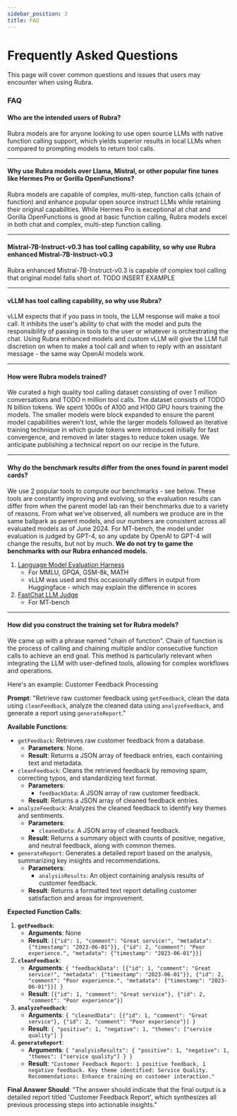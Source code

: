 ```yaml
---
sidebar_position: 3
title: FAQ
---
```


# Frequently Asked Questions

This page will cover common questions and issues that users may encounter when using Rubra.

### FAQ

#### Who are the intended users of Rubra?
Rubra models are for anyone looking to use open source LLMs with native function calling support, which yields superior results in local LLMs when compared to prompting models to return tool calls.

---

#### Why use Rubra models over Llama, Mistral, or other popular fine tunes like Hermes Pro or Gorilla OpenFunctions?
Rubra models are capable of complex, multi-step, function calls (chain of function) and enhance popular open source instruct LLMs while retaining their original capabilities. While Hermes Pro is exceptional at chat and Gorilla OpenFunctions is good at basic function calling, Rubra models excel in both chat and complex, multi-step function calling.

---

#### Mistral-7B-Instruct-v0.3 has tool calling capability, so why use Rubra enhanced Mistral-7B-Instruct-v0.3
Rubra enhanced Mistral-7B-Instruct-v0.3 is capable of complex tool calling that original model falls short of. TODO INSERT EXAMPLE

---

#### vLLM has tool calling capability, so why use Rubra?
vLLM expects that if you pass in tools, the LLM response will make a tool call. It inhibits the user's ability to chat with the model and puts the responsibility of passing in tools to the user or whatever is orchestrating the chat. 
Using Rubra enhanced models and custom vLLM will give the LLM full discretion on when to make a tool call and when to reply with an assistant message - the same way OpenAI models work.

---

#### How were Rubra models trained?
We curated a high quality tool calling dataset consisting of over 1 million conversations and TODO n million tool calls. The dataset consists of TODO N billion tokens. We spent 1000s of A100 and H100 GPU hours training the models. The smaller models were block expanded to ensure the parent model capabilities weren't lost, while the larger models followed an iterative training technique in which guide tokens were introduced initially for fast convergence, and removed in later stages to reduce token usage. We anticipate publishing a technical report on our recipe in the future.

---

#### Why do the benchmark results differ from the ones found in parent model cards?
We use 2 popular tools to compute our benchmarks - see below. These tools are constantly improving and evolving, so the evaluation results can differ from when the parent model lab ran their benchmarks due to a variety of reasons. From what we've observed, all numbers we produce are in the same ballpark as parent models, and our numbers are consistent across all evaluated models as of June 2024. For MT-bench, the model under evaluation is judged by GPT-4, so any update by OpenAI to GPT-4 will change the results, but not by much. **We do not try to game the benchmarks with our Rubra enhanced models.**

1. [Language Model Evaluation Harness](https://github.com/EleutherAI/lm-evaluation-harness)
	- For MMLU, GPQA, GSM-8k, MATH
	- vLLM was used and this occasionally differs in output from Huggingface - which may explain the difference in scores
2. [FastChat LLM Judge](https://github.com/lm-sys/FastChat/tree/main/fastchat/llm_judge)
	- For MT-bench

---

#### How did you construct the training set for Rubra models?
We came up with a phrase named "chain of function". Chain of function is the process of calling and chaining multiple and/or consecutive function calls to achieve an end goal. This method is particularly relevant when integrating the LLM with user-defined tools, allowing for complex workflows and operations.

Here's an example: Customer Feedback Processing

**Prompt**: "Retrieve raw customer feedback using `getFeedback`, clean the data using `cleanFeedback`, analyze the cleaned data using `analyzeFeedback`, and generate a report using `generateReport`."

**Available Functions**:
- `getFeedback`: Retrieves raw customer feedback from a database.
  - **Parameters**: None.
  - **Result**: Returns a JSON array of feedback entries, each containing text and metadata.
- `cleanFeedback`: Cleans the retrieved feedback by removing spam, correcting typos, and standardizing text format.
  - **Parameters**:
    - `feedbackData`: A JSON array of raw customer feedback.
  - **Result**: Returns a JSON array of cleaned feedback entries.
- `analyzeFeedback`: Analyzes the cleaned feedback to identify key themes and sentiments.
  - **Parameters**:
    - `cleanedData`: A JSON array of cleaned feedback.
  - **Result**: Returns a summary object with counts of positive, negative, and neutral feedback, along with common themes.
- `generateReport`: Generates a detailed report based on the analysis, summarizing key insights and recommendations.
  - **Parameters**:
    - `analysisResults`: An object containing analysis results of customer feedback.
  - **Result**: Returns a formatted text report detailing customer satisfaction and areas for improvement.

**Expected Function Calls**:
1. **`getFeedback`**:
   - **Arguments**: None
   - **Result**: `[{"id": 1, "comment": "Great service!", "metadata": {"timestamp": "2023-06-01"}}, {"id": 2, "comment": "Poor experience.", "metadata": {"timestamp": "2023-06-01"}}]`
2. **`cleanFeedback`**:
   - **Arguments**: `{ "feedbackData": [{"id": 1, "comment": "Great service!", "metadata": {"timestamp": "2023-06-01"}}, {"id": 2, "comment": "Poor experience.", "metadata": {"timestamp": "2023-06-01"}}] }`
   - **Result**: `[{"id": 1, "comment": "Great service"}, {"id": 2, "comment": "Poor experience"}]`
3. **`analyzeFeedback`**:
   - **Arguments**: `{ "cleanedData": [{"id": 1, "comment": "Great service"}, {"id": 2, "comment": "Poor experience"}] }`
   - **Result**: `{ "positive": 1, "negative": 1, "themes": ["service quality"] }`
4. **`generateReport`**:
   - **Arguments**: `{ "analysisResults": { "positive": 1, "negative": 1, "themes": ["service quality"] } }`
   - **Result**: `"Customer Feedback Report: 1 positive feedback, 1 negative feedback. Key theme identified: Service Quality. Recommendations: Enhance training on customer interaction."`

**Final Answer Should**: "The answer should indicate that the final output is a detailed report titled 'Customer Feedback Report', which synthesizes all previous processing steps into actionable insights."
